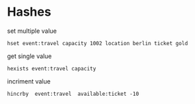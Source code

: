 # Hashes

set multiple value

```
hset event:travel capacity 1002 location berlin ticket gold
```

get single value

```
hexists event:travel capacity
```

incriment value

```
hincrby  event:travel  available:ticket -10
```
